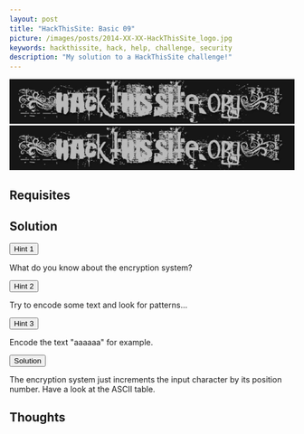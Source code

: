 ```yaml
---
layout: post
title: "HackThisSite: Basic 09"
picture: /images/posts/2014-XX-XX-HackThisSite_logo.jpg
keywords: hackthissite, hack, help, challenge, security
description: "My solution to a HackThisSite challenge!"
---
```


![hackthissitelogo](/images/posts/2014-XX-XX-HackThisSite_logo.jpg "HackThisSite logo")
<img class="img img-rounded img-responsive center-block" title="HackThisSite logo" alt="hackthissitelogo" src="/images/posts/2015-02-05-HackThisSite_logo.jpg" />



<!--more-->

## Requisites




## Solution

<div class="panel panel-default">
	<div class="panel-heading">
		<button type="button" class="btn btn-default btn-xs spoiler-trigger" data-toggle="collapse">Hint 1</button>
	</div>
	<div class="panel-collapse collapse out">
		<div class="panel-body">
			<p>What do you know about the encryption system?</p>
		</div>
	</div>
</div>
<div class="panel panel-default">
	<div class="panel-heading">
		<button type="button" class="btn btn-default btn-xs spoiler-trigger" data-toggle="collapse">Hint 2</button>
	</div>
	<div class="panel-collapse collapse out">
		<div class="panel-body">
			<p>Try to encode some text and look for patterns...</p>
		</div>
	</div>
</div>
<div class="panel panel-default">
	<div class="panel-heading">
		<button type="button" class="btn btn-default btn-xs spoiler-trigger" data-toggle="collapse">Hint 3</button>
	</div>
	<div class="panel-collapse collapse out">
		<div class="panel-body">
			<p>Encode the text "aaaaaa" for example.</p>
		</div>
	</div>
</div>
<div class="panel panel-default">
	<div class="panel-heading">
		<button type="button" class="btn btn-default btn-xs spoiler-trigger" data-toggle="collapse">Solution</button>
	</div>
	<div class="panel-collapse collapse out">
		<div class="panel-body">
			<p>The encryption system just increments the input character by its position number. Have a look at the ASCII table.</p>
		</div>
	</div>
</div>


## Thoughts

